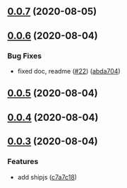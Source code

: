 ## [0.0.7](https://github.com/hasigo/gridsome-source-google-analytics-reporting-api/compare/v0.0.6...v0.0.7) (2020-08-05)



## [0.0.6](https://github.com/hasigo/gridsome-source-google-analytics-reporting-api/compare/v0.0.5...v0.0.6) (2020-08-04)


### Bug Fixes

* fixed doc, readme ([#22](https://github.com/hasigo/gridsome-source-google-analytics-reporting-api/issues/22)) ([abda704](https://github.com/hasigo/gridsome-source-google-analytics-reporting-api/commit/abda704fc672c90d29ee3640feedb3bc8245bd06))



## [0.0.5](https://github.com/hasigo/gridsome-source-google-analytics-reporting-api/compare/v0.0.4...v0.0.5) (2020-08-04)



## [0.0.4](https://github.com/hasigo/gridsome-source-google-analytics-reporting-api/compare/v0.0.3...v0.0.4) (2020-08-04)



## [0.0.3](https://github.com/hasigo/gridsome-source-google-analytics-reporting-api/compare/v0.0.1...v0.0.3) (2020-08-04)


### Features

* add shipjs ([c7a7c18](https://github.com/hasigo/gridsome-source-google-analytics-reporting-api/commit/c7a7c180b9ddffda9bacc5e350feb8ad4298f052))




